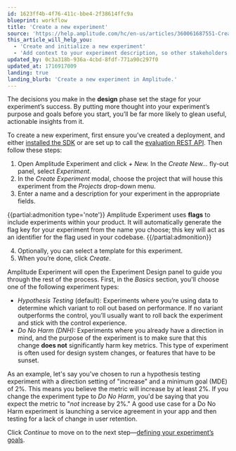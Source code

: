 ```yaml
---
id: 1623ff4b-4f76-411c-bbe4-2f38614ffc9a
blueprint: workflow
title: 'Create a new experiment'
source: 'https://help.amplitude.com/hc/en-us/articles/360061687551-Create-a-new-experiment'
this_article_will_help_you:
  - 'Create and initialize a new experiment'
  - 'Add context to your experiment description, so other stakeholders will understand it'
updated_by: 0c3a318b-936a-4cbd-8fdf-771a90c297f0
updated_at: 1716917009
landing: true
landing_blurb: 'Create a new experiment in Amplitude.'
---
```

The decisions you make in the **design** phase set the stage for your experiment’s success. By putting more thought into your experiment’s purpose and goals before you start, you’ll be far more likely to glean useful, actionable insights from it.

To create a new experiment, first ensure you’ve created a deployment, and either [installed the SDK](/experiment/workflow/configure) or are set up to call the [evaluation REST API](https://www.docs.developers.amplitude.com/experiment/apis/evaluation-api/ "https://www.docs.developers.amplitude.com/experiment/apis/evaluation-api/").  Then follow these steps:

1. Open Amplitude Experiment and click *+ New.* In the *Create New…* fly-out panel, select *Experiment*.
2. In the *Create Experiment* modal, choose the project that will house this experiment from the *Projects* drop-down menu.
3. Enter a name and a description for your experiment in the appropriate fields.   
  
{{partial:admonition type='note'}}
Amplitude Experiment uses **flags** to include experiments within your product. It will automatically generate the flag key for your experiment from the name you choose; this key will act as an identifier for the flag used in your codebase.
{{/partial:admonition}}

4. Optionally, you can select a template for this experiment.
5. When you’re done, click *Create*.

Amplitude Experiment will open the Experiment Design panel to guide you through the rest of the process. First, in the *Basics* section, you'll choose one of the following experiment types:

* *Hypothesis Testing* (default): Experiments where you’re using data to determine which variant to roll out based on performance. If no variant outperforms the control, you’ll usually want to roll back the experiment and stick with the control experience.
* *Do No Harm (DNH):* Experiments where you already have a direction in mind, and the purpose of the experiment is to make sure that this change **does not** significantly harm key metrics. This type of experiment is often used for design system changes, or features that have to be sunset.

As an example, let's say you've chosen to run a hypothesis testing experiment with a direction setting of "increase" and a minimum goal (MDE) of 2%. This means you believe the metric will increase by at least 2%. If you change the experiment type to *Do No Harm*, you'd be saying that you expect the metric to "*not* increase by 2%." A good use case for a Do No Harm experiment is launching a service agreement in your app and then testing for a lack of change in user retention.

Click *Continue* to move on to the next step—[defining your experiment’s goals](/experiment/workflow/define-goals).